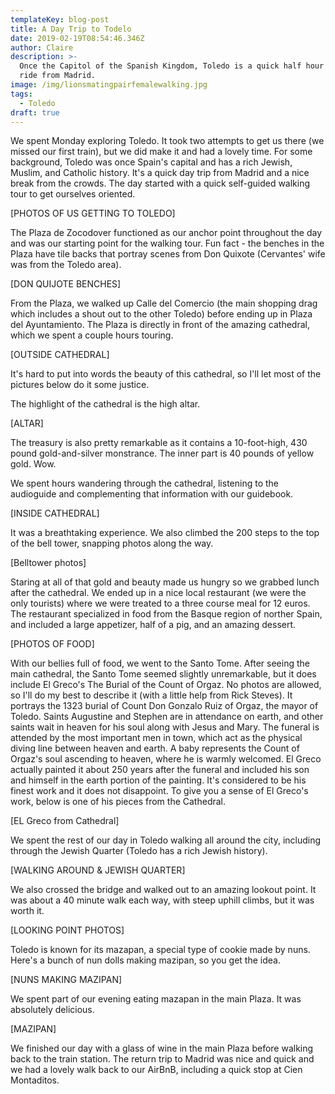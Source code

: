 ```yaml
---
templateKey: blog-post
title: A Day Trip to Todelo
date: 2019-02-19T08:54:46.346Z
author: Claire
description: >-
  Once the Capitol of the Spanish Kingdom, Toledo is a quick half hour train
  ride from Madrid. 
image: /img/lionsmatingpairfemalewalking.jpg
tags:
  - Toledo
draft: true
---
```

We spent Monday exploring Toledo.  It took two attempts to get us there (we missed our first train), but we did make it and had a lovely time.  For some background, Toledo was once Spain's capital and has a rich Jewish, Muslim, and Catholic history.  It's a quick day trip from Madrid and a nice break from the crowds.  The day started with a quick self-guided walking tour to get ourselves oriented. 

\[PHOTOS OF US GETTING TO TOLEDO]

 

The Plaza de Zocodover functioned as our anchor point throughout the day and was our starting point for the walking tour.  Fun fact - the benches in the Plaza have tile backs that portray scenes from Don Quixote (Cervantes' wife was from the Toledo area).

\[DON QUIJOTE BENCHES]

 From the Plaza, we walked up Calle del Comercio (the main shopping drag which includes a shout out to the other Toledo) before ending up in Plaza del Ayuntamiento.  The Plaza is directly in front of the amazing cathedral, which we spent a couple hours touring.

\[OUTSIDE CATHEDRAL]

It's hard to put into words the beauty of this cathedral, so I'll let most of the pictures below do it some justice.  

The highlight of the cathedral is the high altar.

\[ALTAR]

The treasury is also pretty remarkable as it contains a 10-foot-high, 430 pound gold-and-silver monstrance.  The inner part is 40 pounds of yellow gold.  Wow.

We spent hours wandering through the cathedral, listening to the audioguide and complementing that information with our guidebook.

\[INSIDE CATHEDRAL]

It was a breathtaking experience. We also climbed the 200 steps to the top of the bell tower, snapping photos along the way. 

\[Belltower photos]

Staring at all of that gold and beauty made us hungry so we grabbed lunch after the cathedral.  We ended up in a nice local restaurant (we were the only tourists) where we were treated to a three course meal for 12 euros. The restaurant specialized in food from the Basque region of norther Spain, and included a large appetizer, half of a pig, and an amazing dessert.

\[PHOTOS OF FOOD]

With our bellies full of food, we went to the Santo Tome.  After seeing the main cathedral, the Santo Tome seemed slightly unremarkable, but it does include El Greco's The Burial of the Count of Orgaz.  No photos are allowed, so I'll do my best to describe it (with a little help from Rick Steves).  It portrays the 1323 burial of Count Don Gonzalo Ruiz of Orgaz, the mayor of Toledo.  Saints Augustine and Stephen are in attendance on earth, and other saints wait in heaven for his soul along with Jesus and Mary.  The funeral is attended by the most important men in town, which act as the physical diving line between heaven and earth.  A baby represents the Count of Orgaz's soul ascending to heaven, where he is warmly welcomed.  El Greco actually painted it about 250 years after the funeral and included his son and himself in the earth portion of the painting.  It's considered to be his finest work and it does not disappoint. To give you a sense of El Greco's work, below is one of his pieces from the Cathedral. 

\[EL Greco from Cathedral]

We spent the rest of our day in Toledo walking all around the city, including through the Jewish Quarter (Toledo has a rich Jewish history). 

\[WALKING AROUND & JEWISH QUARTER]

We also crossed the bridge and walked out to an amazing lookout point. It was about a 40 minute walk each way, with steep uphill climbs, but it was worth it.  

\[LOOKING POINT PHOTOS]

Toledo is known for its mazapan, a special type of cookie made by nuns. Here's a bunch of nun dolls making mazipan, so you get the idea. 

\[NUNS MAKING MAZIPAN]

We spent part of our evening eating mazapan in the main Plaza.  It was absolutely delicious.

\[MAZIPAN] 

We finished our day with a glass of wine in the main Plaza before walking back to the train station.  The return trip to Madrid was nice and quick and we had a lovely walk back to our AirBnB, including a quick stop at Cien Montaditos.

